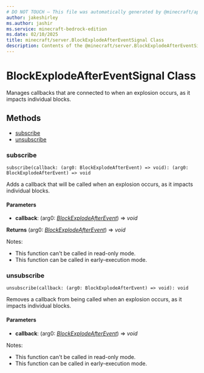 ```yaml
---
# DO NOT TOUCH — This file was automatically generated by @minecraft/api-docs-generator, to report problems file an issue at https://github.com/Mojang/minecraft-scripting-libraries
author: jakeshirley
ms.author: jashir
ms.service: minecraft-bedrock-edition
ms.date: 02/10/2025
title: minecraft/server.BlockExplodeAfterEventSignal Class
description: Contents of the @minecraft/server.BlockExplodeAfterEventSignal class.
---
```

# BlockExplodeAfterEventSignal Class

Manages callbacks that are connected to when an explosion occurs, as it impacts individual blocks.

## Methods
- [subscribe](#subscribe)
- [unsubscribe](#unsubscribe)

### **subscribe**
`
subscribe(callback: (arg0: BlockExplodeAfterEvent) => void): (arg0: BlockExplodeAfterEvent) => void
`

Adds a callback that will be called when an explosion occurs, as it impacts individual blocks.

#### **Parameters**
- **callback**: (arg0: [*BlockExplodeAfterEvent*](BlockExplodeAfterEvent.md)) => *void*

**Returns** (arg0: [*BlockExplodeAfterEvent*](BlockExplodeAfterEvent.md)) => *void*
  
Notes:
- This function can't be called in read-only mode.
- This function can be called in early-execution mode.

### **unsubscribe**
`
unsubscribe(callback: (arg0: BlockExplodeAfterEvent) => void): void
`

Removes a callback from being called when an explosion occurs, as it impacts individual blocks.

#### **Parameters**
- **callback**: (arg0: [*BlockExplodeAfterEvent*](BlockExplodeAfterEvent.md)) => *void*
  
Notes:
- This function can't be called in read-only mode.
- This function can be called in early-execution mode.
